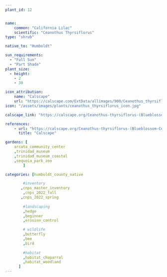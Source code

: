 ```yaml
---
plant_id: 12


name: 
    common: "California Lilac"  
    scientific: "Ceanothus Thyrsiflorus"  
type: "shrub"

native_to: "Humboldt"

sun_requirements:
  - "Full Sun"
  - "Part Shade"
plant_size:
  - height: 
    - 2
    - 30

icon_attribution: 
    name: "Calscape"
    url: "https://calscape.com/ExtData/allimages/900/Ceanothus_thyrsiflorus_900_64.jpg"
icon: "/assets/images/plants/ceanothus_thyrsiflorus_icon.jpg"

calscape_link: "https://calscape.org/Ceanothus-thyrsiflorus-(Blueblossom-Ceanothus)"

references:
    - url: "https://calscape.org/Ceanothus-thyrsiflorus-(Blueblossom-Ceanothus)"
      title: "Calscape"

gardens: [ 
    arcata_community_center
    ,trinidad_museum
    ,trinidad_museum_coastal
    ,sequoia_park_zoo
        ]

categories: [humboldt_county_native

        #inventory
       ,cnps_master_inventory
        ,cnps_2022_fall
       ,cnps_2022_spring
        
        #landscaping
        ,hedge
        ,beginner
        ,erosion_control

        # wildlife
        ,butterfly
        ,bee
        ,bird
        
        #habitat
        ,habitat_chaparral
        ,habitat_woodland
      ]
---
```

